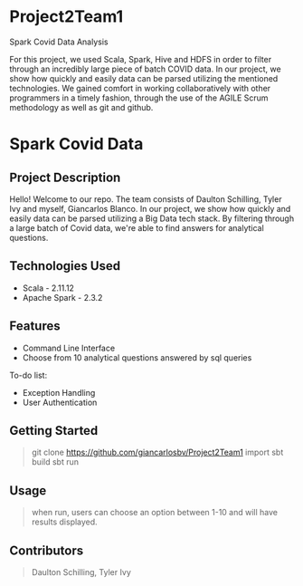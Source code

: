 # Project2Team1
Spark Covid Data Analysis

 For this project, we used Scala, Spark, Hive and HDFS in order to filter through an incredibly large piece of batch COVID data. In our project, we show how quickly and easily data can be parsed utilizing the mentioned technologies. We gained comfort in working collaboratively with other programmers in a timely fashion, through the use of the AGILE Scrum methodology as well as git and github.

# Spark Covid Data

## Project Description

Hello! Welcome to our repo. The team consists of Daulton Schilling, Tyler Ivy and myself, Giancarlos Blanco. In our project, we show how quickly and easily data can be parsed utilizing a Big Data tech stack. By filtering through a large batch of Covid data, we're able to find answers for analytical questions.

## Technologies Used

* Scala - 2.11.12
* Apache Spark - 2.3.2

## Features

* Command Line Interface
* Choose from 10 analytical questions answered by sql queries

To-do list:
* Exception Handling
* User Authentication

## Getting Started
   
> git clone https://github.com/giancarlosbv/Project2Team1
> import sbt build
> sbt
> run


## Usage

> when run, users can choose an option between 1-10 and will have results displayed.
## Contributors

> Daulton Schilling, 
> Tyler Ivy


